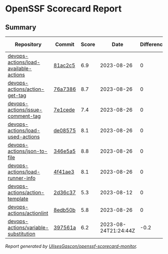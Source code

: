# OpenSSF Scorecard Report

## Summary

| Repository | Commit | Score | Date | Difference | Report Link | StepSecurity Link |
| -- | -- | -- | -- | -- | -- | -- |
| [devops-actions/load-available-actions](https://github.com/devops-actions/load-available-actions) | [81ac2c5](https://github.com/devops-actions/load-available-actions/commit/81ac2c53217ed593d85722c97e3499f1595b7f32) | 6.9 | 2023-08-26 | 0 | [Full Report](https://deps.dev/project/github/devops-actions%2Fload-available-actions) | [Fix it](http://app.stepsecurity.io/securerepo?repo=devops-actions/load-available-actions) |
| [devops-actions/action-get-tag](https://github.com/devops-actions/action-get-tag) | [76a7386](https://github.com/devops-actions/action-get-tag/commit/76a7386f1706cd9517d958216df52e4e583533e0) | 8.7 | 2023-08-26 | 0 | [Full Report](https://deps.dev/project/github/devops-actions%2Faction-get-tag) | [Fix it](http://app.stepsecurity.io/securerepo?repo=devops-actions/action-get-tag) |
| [devops-actions/issue-comment-tag](https://github.com/devops-actions/issue-comment-tag) | [7e1cede](https://github.com/devops-actions/issue-comment-tag/commit/7e1cede00ba4e1dd262f76e97246508d8e489fb8) | 7.4 | 2023-08-26 | 0 | [Full Report](https://deps.dev/project/github/devops-actions%2Fissue-comment-tag) | [Fix it](http://app.stepsecurity.io/securerepo?repo=devops-actions/issue-comment-tag) |
| [devops-actions/load-used-actions](https://github.com/devops-actions/load-used-actions) | [de08575](https://github.com/devops-actions/load-used-actions/commit/de08575588aec9181d1540bdeefd0665b5aa4db5) | 8.1 | 2023-08-26 | 0 | [Full Report](https://deps.dev/project/github/devops-actions%2Fload-used-actions) | [Fix it](http://app.stepsecurity.io/securerepo?repo=devops-actions/load-used-actions) |
| [devops-actions/json-to-file](https://github.com/devops-actions/json-to-file) | [346e5a5](https://github.com/devops-actions/json-to-file/commit/346e5a5e9fc7e8fa7b09e2591c801d022c1b9f85) | 8.8 | 2023-08-26 | 0 | [Full Report](https://deps.dev/project/github/devops-actions%2Fjson-to-file) | [Fix it](http://app.stepsecurity.io/securerepo?repo=devops-actions/json-to-file) |
| [devops-actions/load-runner-info](https://github.com/devops-actions/load-runner-info) | [4f41ae3](https://github.com/devops-actions/load-runner-info/commit/4f41ae3b6d965757663d9537e16128322f7d5404) | 8.1 | 2023-08-26 | 0 | [Full Report](https://deps.dev/project/github/devops-actions%2Fload-runner-info) | [Fix it](http://app.stepsecurity.io/securerepo?repo=devops-actions/load-runner-info) |
| [devops-actions/action-template](https://github.com/devops-actions/action-template) | [2d36c37](https://github.com/devops-actions/action-template/commit/2d36c375d37dfe4b9bd08bacb5bae3728b201d2f) | 5.3 | 2023-08-12 | 0 | [Full Report](https://deps.dev/project/github/devops-actions%2Faction-template) | [Fix it](http://app.stepsecurity.io/securerepo?repo=devops-actions/action-template) |
| [devops-actions/actionlint](https://github.com/devops-actions/actionlint) | [8edb50b](https://github.com/devops-actions/actionlint/commit/8edb50b2bc5b9a81a47ed53682b1c357111d5958) | 5.8 | 2023-08-26 | 0 | [Full Report](https://deps.dev/project/github/devops-actions%2Factionlint) | [Fix it](http://app.stepsecurity.io/securerepo?repo=devops-actions/actionlint) |
| [devops-actions/variable-substitution](https://github.com/devops-actions/variable-substitution) | [397561a](https://github.com/devops-actions/variable-substitution/commit/397561a8b2ae6c6c057ee9653a34fac60992beb8) | 6.2 | 2023-08-24T21:24:44Z | -0.2 | [Full Report](https://deps.dev/project/github/devops-actions%2Fvariable-substitution) | [Fix it](http://app.stepsecurity.io/securerepo?repo=devops-actions/variable-substitution) |

_Report generated by [UlisesGascon/openssf-scorecard-monitor](https://github.com/UlisesGascon/openssf-scorecard-monitor)._